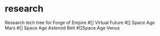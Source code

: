 # research
Research tech tree for Forge of Empire
#[] Virtual Future
#[] Space Age Mars
#[] Space Age Asteroid Belt
#[]Space Age Venus
